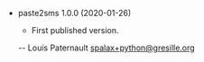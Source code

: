 * paste2sms 1.0.0 (2020-01-26)

    * First published version.

    -- Louis Paternault <spalax+python@gresille.org>
